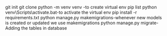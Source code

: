 git init
git clone
python -m venv venv -to create virtual env
pip list
python venv\Scripts\activate.bat-to activate the virtual env
pip install -r requirements.txt
python manage.py makemigrations-whenever new models is created or  updated  we use makemigrations
python manage.py migrate-Adding the tables in database
